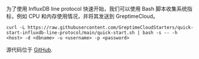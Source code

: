 
为了使用 InfluxDB line protocol 快速开始，我们可以使用 Bash 脚本收集系统指标，例如 CPU 和内存使用情况，并将其发送到 GreptimeCloud。

```shell
curl -L https://raw.githubusercontent.com/GreptimeCloudStarters/quick-start-influxdb-line-protocol/main/quick-start.sh | bash -s -- -h <host> -d <dbname> -u <username> -p <password>
```

源代码位于 [GitHub](https://github.com/GreptimeCloudStarters/quick-start-influxdb-line-protocol).
